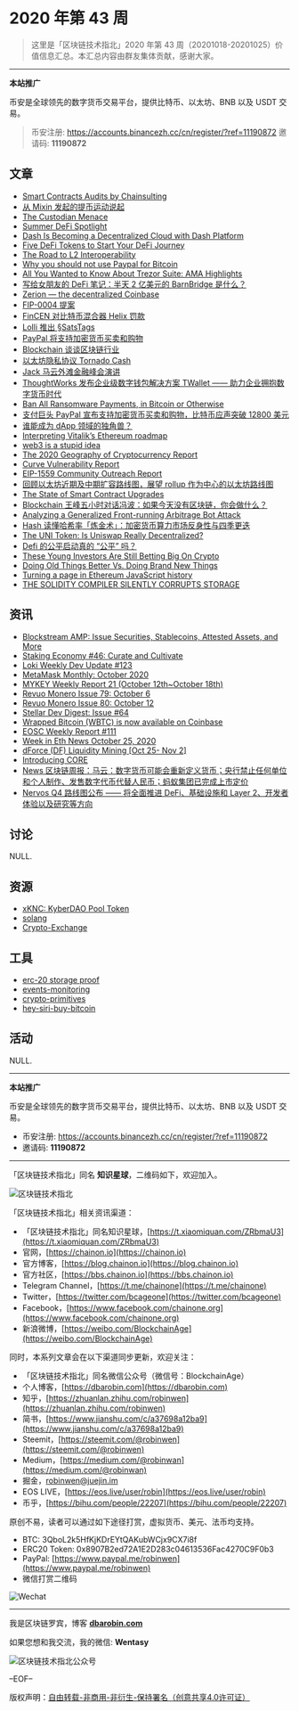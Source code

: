 # 2020 年第 43 周

> 这里是「区块链技术指北」2020 年第 43 周（20201018-20201025）价值信息汇总。本汇总内容由群友集体贡献，感谢大家。

***

**本站推广**

币安是全球领先的数字货币交易平台，提供比特币、以太坊、BNB 以及 USDT 交易。

> 币安注册: https://accounts.binancezh.cc/cn/register/?ref=11190872
> 邀请码: **11190872**

## 文章

* [Smart Contracts Audits by Chainsulting](https://bbs.chainon.io/d/6627)
* [从 Mixin 发起的提币运动说起](https://bbs.chainon.io/d/6628)
* [The Custodian Menace](https://bbs.chainon.io/d/6630)
* [Summer DeFi Spotlight](https://bbs.chainon.io/d/6631)
* [Dash Is Becoming a Decentralized Cloud with Dash Platform](https://bbs.chainon.io/d/6633)
* [Five DeFi Tokens to Start Your DeFi Journey](https://bbs.chainon.io/d/6634)
* [The Road to L2 Interoperability](https://bbs.chainon.io/d/6640)
* [Why you should not use Paypal for Bitcoin](https://bbs.chainon.io/d/6644)
* [All You Wanted to Know About Trezor Suite: AMA Highlights](https://bbs.chainon.io/d/6645)
* [写给女朋友的 DeFi 笔记：半天 2 亿美元的 BarnBridge 是什么？](https://bbs.chainon.io/d/6648)
* [Zerion — the decentralized Coinbase](https://bbs.chainon.io/d/6650)
* [FIP-0004 提案](https://bbs.chainon.io/d/6651)
* [FinCEN 对比特币混合器 Helix 罚款](https://bbs.chainon.io/d/6652)
* [Lolli 推出 §SatsTags](https://bbs.chainon.io/d/6653)
* [PayPal 将支持加密货币买卖和购物](https://bbs.chainon.io/d/6654)
* [Blockchain 谈谈区块链行业](https://bbs.chainon.io/d/6655)
* [以太坊隐私协议 Tornado Cash](https://bbs.chainon.io/d/6656)
* [Jack 马云外滩金融峰会演讲](https://bbs.chainon.io/d/6657)
* [ThoughtWorks 发布企业级数字钱包解决方案 TWallet —— 助力企业拥抱数字货币时代](https://bbs.chainon.io/d/6659)
* [Ban All Ransomware Payments, in Bitcoin or Otherwise](https://bbs.chainon.io/d/6660)
* [支付巨头 PayPal 宣布支持加密货币买卖和购物，比特币应声突破 12800 美元](https://bbs.chainon.io/d/6661)
* [谁能成为 dApp 领域的独角兽？](https://bbs.chainon.io/d/6662)
* [Interpreting Vitalik’s Ethereum roadmap](https://bbs.chainon.io/d/6663)
* [web3 is a stupid idea](https://bbs.chainon.io/d/6664)
* [The 2020 Geography of Cryptocurrency Report](https://bbs.chainon.io/d/6665)
* [Curve Vulnerability Report](https://bbs.chainon.io/d/6667)
* [EIP-1559 Community Outreach Report](https://bbs.chainon.io/d/6668)
* [回顾以太坊近期及中期扩容路线图，展望 rollup 作为中心的以太坊路线图](https://bbs.chainon.io/d/6669)
* [The State of Smart Contract Upgrades](https://bbs.chainon.io/d/6670)
* [Blockchain 王峰五小时对话冯波：如果今天没有区块链，你会做什么？](https://bbs.chainon.io/d/6671)
* [Analyzing a Generalized Front-running Arbitrage Bot Attack](https://bbs.chainon.io/d/6672)
* [Hash 读懂哈希率「炼金术」：加密货币算力市场反身性与四季更迭](https://bbs.chainon.io/d/6673)
* [The UNI Token: Is Uniswap Really Decentralized?](https://bbs.chainon.io/d/6674)
* [Defi 的公平启动真的 “公平” 吗？](https://bbs.chainon.io/d/6675)
* [These Young Investors Are Still Betting Big On Crypto](https://bbs.chainon.io/d/6676)
* [Doing Old Things Better Vs. Doing Brand New Things](https://bbs.chainon.io/d/6677)
* [Turning a page in Ethereum JavaScript history](https://bbs.chainon.io/d/6678)
* [THE SOLIDITY COMPILER SILENTLY CORRUPTS STORAGE](https://bbs.chainon.io/d/6679)

## 资讯

* [Blockstream AMP: Issue Securities, Stablecoins, Attested Assets, and More](https://bbs.chainon.io/d/6629)
* [Staking Economy #46: Curate and Cultivate](https://bbs.chainon.io/d/6632)
* [Loki Weekly Dev Update #123](https://bbs.chainon.io/d/6635)
* [MetaMask Monthly: October 2020](https://bbs.chainon.io/d/6636)
* [MYKEY Weekly Report 21 (October 12th~October 18th)](https://bbs.chainon.io/d/6637)
* [Revuo Monero Issue 79: October 6](https://bbs.chainon.io/d/6638)
* [Revuo Monero Issue 80: October 12](https://bbs.chainon.io/d/6639)
* [Stellar Dev Digest: Issue #64](https://bbs.chainon.io/d/6641)
* [Wrapped Bitcoin (WBTC) is now available on Coinbase](https://bbs.chainon.io/d/6642)
* [EOSC Weekly Report #111](https://bbs.chainon.io/d/6643)
* [Week in Eth News October 25, 2020](https://bbs.chainon.io/d/6646)
* [dForce (DF) Liquidity Mining [Oct 25- Nov 2]](https://bbs.chainon.io/d/6647)
* [Introducing CORE](https://bbs.chainon.io/d/6649)
* [News 区块链周报：马云：数字货币可能会重新定义货币；央行禁止任何单位和个人制作、发售数字代币代替人民币；蚂蚁集团已完成上市定价](https://bbs.chainon.io/d/6658)
* [Nervos Q4 路线图公布 —— 将全面推进 DeFi、基础设施和 Layer 2、开发者体验以及研究等方向](https://bbs.chainon.io/d/6666)

## 讨论

NULL.

## 资源

* [xKNC: KyberDAO Pool Token](https://bbs.chainon.io/d/6682)
* [solang](https://bbs.chainon.io/d/6683)
* [Crypto-Exchange](https://bbs.chainon.io/d/6684)

## 工具

* [erc-20 storage proof](https://bbs.chainon.io/d/6680)
* [events-monitoring](https://bbs.chainon.io/d/6681)
* [crypto-primitives](https://bbs.chainon.io/d/6685)
* [hey-siri-buy-bitcoin](https://bbs.chainon.io/d/6686)

## 活动

NULL.

***

**本站推广**

币安是全球领先的数字货币交易平台，提供比特币、以太坊、BNB 以及 USDT 交易。

* 币安注册: https://accounts.binancezh.cc/cn/register/?ref=11190872
* 邀请码: **11190872**

***

「区块链技术指北」同名 **知识星球**，二维码如下，欢迎加入。

![区块链技术指北](https://cdn.dbarobin.com/3YzonTR.png)

「区块链技术指北」相关资讯渠道：

* 「区块链技术指北」同名知识星球，[https://t.xiaomiquan.com/ZRbmaU3](https://t.xiaomiquan.com/ZRbmaU3)
* 官网，[https://chainon.io](https://chainon.io)
* 官方博客，[https://blog.chainon.io](https://blog.chainon.io)
* 官方社区，[https://bbs.chainon.io](https://bbs.chainon.io)
* Telegram Channel，[https://t.me/chainone](https://t.me/chainone)
* Twitter，[https://twitter.com/bcageone](https://twitter.com/bcageone)
* Facebook，[https://www.facebook.com/chainone.org](https://www.facebook.com/chainone.org)
* 新浪微博，[https://weibo.com/BlockchainAge](https://weibo.com/BlockchainAge)

同时，本系列文章会在以下渠道同步更新，欢迎关注：

* 「区块链技术指北」同名微信公众号（微信号：BlockchainAge）
* 个人博客，[https://dbarobin.com](https://dbarobin.com)
* 知乎，[https://zhuanlan.zhihu.com/robinwen](https://zhuanlan.zhihu.com/robinwen)
* 简书，[https://www.jianshu.com/c/a37698a12ba9](https://www.jianshu.com/c/a37698a12ba9)
* Steemit，[https://steemit.com/@robinwen](https://steemit.com/@robinwen)
* Medium，[https://medium.com/@robinwan](https://medium.com/@robinwan)
* 掘金，[robinwen@juejin.im](https://juejin.im/user/5673ccae60b2260ee435f89a/posts)
* EOS LIVE，[https://eos.live/user/robin](https://eos.live/user/robin)
* 币乎，[https://bihu.com/people/22207](https://bihu.com/people/22207)

原创不易，读者可以通过如下途径打赏，虚拟货币、美元、法币均支持。

* BTC: 3QboL2k5HfKjKDrEYtQAKubWCjx9CX7i8f
* ERC20 Token: 0x8907B2ed72A1E2D283c04613536Fac4270C9F0b3
* PayPal: [https://www.paypal.me/robinwen](https://www.paypal.me/robinwen)
* 微信打赏二维码

![Wechat](https://cdn.dbarobin.com/SzoNl5b.jpg)

***

我是区块链罗宾，博客 **[dbarobin.com](https://dbarobin.com/)**

如果您想和我交流，我的微信: **Wentasy**

![区块链技术指北公众号](https://cdn.dbarobin.com/w0wignb.png)

–EOF–

版权声明：[自由转载-非商用-非衍生-保持署名（创意共享4.0许可证）](http://creativecommons.org/licenses/by-nc-nd/4.0/deed.zh)